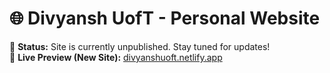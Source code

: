 # 🌐 Divyansh UofT - Personal Website

🚧 **Status:** Site is currently unpublished. Stay tuned for updates!  
🌟 **Live Preview (New Site):** [divyanshuoft.netlify.app](https://divyanshuoft.netlify.app/)
